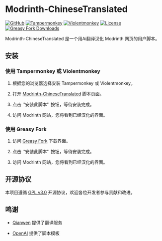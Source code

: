 # Modrinth-ChineseTranslated

[![GitHub](https://img.shields.io/badge/GitHub-Repo-blue?logo=github)](https://github.com/YlovexLN/Modrinth-ChineseTranslated)
[![Tampermonkey](https://img.shields.io/badge/Tampermonkey-Get%20Extension-blue?logo=tampermonkey&logoColor=white)](https://www.tampermonkey.net/)
[![Violentmonkey](https://img.shields.io/badge/Violentmonkey-Get%20Extension-orange?logo=violentmonkey&logoColor=white)](https://violentmonkey.github.io/)
[![License](https://img.shields.io/badge/License-GPL3.0-green.svg)](LICENSE)
[![Greasy Fork Downloads](https://img.shields.io/badge/GreasyFork-Script-blue?&label=Downloads&logo=greasyfork)](https://greasyfork.org/zh-CN/scripts/526366-modrinth-chinesetranslated)

Modrinth-ChineseTranslated 是一个用Ai翻译汉化 Modrinth 网页的用户脚本。

## 安装

### 使用 Tampermonkey 或 Violentmonkey

1. 根据您的浏览器选择安装 Tampermonkey 或 Violentmonkey。

2. 打开 [Modrinth-ChineseTranslated](https://github.com/YlovexLN/Modrinth-ChineseTranslated/releases/latest/download/script.user.js) 脚本页面。

3. 点击 ''安装此脚本'' 按钮，等待安装完成。

4. 访问 Modrinth 网站，您将看到已经汉化的界面。

### 使用 Greasy Fork

1. 访问 [Greasy Fork](https://greasyfork.org/zh-CN/scripts/526366-modrinth-chinesetranslated) 下载界面。

2. 点击 ''安装此脚本'' 按钮，等待安装完成。

3. 访问 Modrinth 网站，您将看到已经汉化的界面。

## 开源协议

本项目遵循 [GPL v3.0](https://www.gnu.org/licenses/gpl-3.0.html) 开源协议，欢迎各位开发者参与贡献和改进。

## 鸣谢

- [Qianwen](https://tongyi.aliyun.com/) 提供了翻译服务

- [OpenAI](https://openai.com/) 提供了脚本模板
